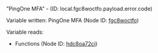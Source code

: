 "PingOne MFA" - (ID: local.fgc8woctfo.payload.error.code)

Variable written:
PingOne MFA (Node ID: [fgc8woctfo](../nodes/fgc8woctfo.md))

Variable reads:
* Functions (Node ID: [hdc8oa72ci](../nodes/hdc8oa72ci.md))
